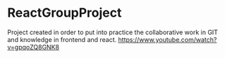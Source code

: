 # ReactGroupProject
Project created in order to put into practice the collaborative work in GIT and knowledge in frontend and react.
https://www.youtube.com/watch?v=gpqoZQ8GNK8
